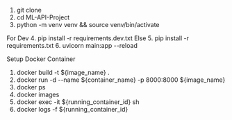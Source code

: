 1. git clone <your-repo-url>
2. cd ML-API-Project
3. python -m venv venv && source venv/bin/activate

For Dev 
4. pip install -r requirements.dev.txt
Else
5. pip install -r requirements.txt
6. uvicorn main:app --reload


Setup Docker Container
1. docker build -t ${image_name} .
2. docker run -d --name ${container_name} -p 8000:8000 ${image_name}
3. docker ps
4. docker images
5. docker exec -it ${running_container_id} sh
5. docker logs -f ${running_container_id}